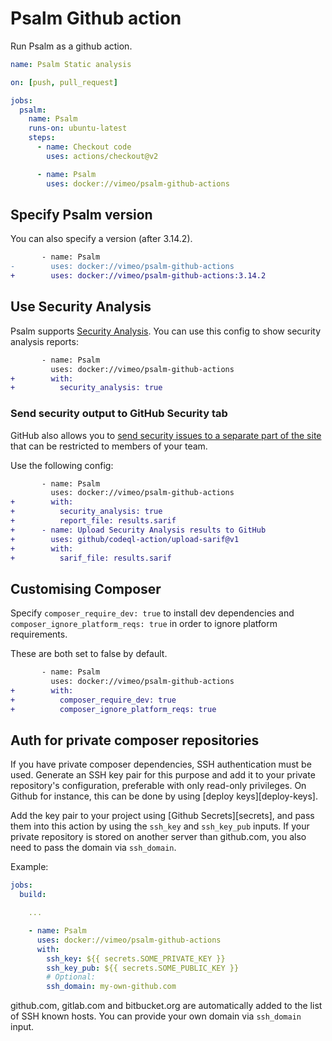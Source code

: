 # Psalm Github action

Run Psalm as a github action.

```yaml
name: Psalm Static analysis

on: [push, pull_request]

jobs:
  psalm:
    name: Psalm
    runs-on: ubuntu-latest
    steps:
      - name: Checkout code
        uses: actions/checkout@v2

      - name: Psalm
        uses: docker://vimeo/psalm-github-actions

```

## Specify Psalm version

You can also specify a version (after 3.14.2).

```diff
       - name: Psalm
-        uses: docker://vimeo/psalm-github-actions
+        uses: docker://vimeo/psalm-github-actions:3.14.2
```

## Use Security Analysis

Psalm supports [Security Analysis](https://psalm.dev/docs/security_analysis/). You can use this config to show security analysis reports:

```diff
       - name: Psalm
         uses: docker://vimeo/psalm-github-actions
+        with:
+          security_analysis: true
```

### Send security output to GitHub Security tab

GitHub also allows you to [send security issues to a separate part of the site](https://docs.github.com/en/free-pro-team@latest/github/finding-security-vulnerabilities-and-errors-in-your-code/sarif-support-for-code-scanning) that can be restricted to members of your team.

Use the following config:

```diff
       - name: Psalm
         uses: docker://vimeo/psalm-github-actions
+        with:
+          security_analysis: true
+          report_file: results.sarif
+      - name: Upload Security Analysis results to GitHub
+        uses: github/codeql-action/upload-sarif@v1
+        with:
+          sarif_file: results.sarif
```

## Customising Composer

Specify `composer_require_dev: true` to install dev dependencies and `composer_ignore_platform_reqs: true` in order to ignore platform requirements.

These are both set to false by default.

```diff
       - name: Psalm
         uses: docker://vimeo/psalm-github-actions
+        with:
+          composer_require_dev: true
+          composer_ignore_platform_reqs: true
```


Auth for private composer repositories
-------------------------------
If you have private composer dependencies, SSH authentication must be used. Generate an SSH key pair for this purpose and add it to your private repository's configuration, preferable with only read-only privileges. On Github for instance, this can be done by using [deploy keys][deploy-keys].

Add the key pair to your project using  [Github Secrets][secrets], and pass them into this action by using the `ssh_key` and `ssh_key_pub` inputs. If your private repository is stored on another server than github.com, you also need to pass the domain via `ssh_domain`.

Example:

```yaml
jobs:
  build:

    ...

    - name: Psalm
      uses: docker://vimeo/psalm-github-actions
      with:
        ssh_key: ${{ secrets.SOME_PRIVATE_KEY }}
        ssh_key_pub: ${{ secrets.SOME_PUBLIC_KEY }}
        # Optional:
        ssh_domain: my-own-github.com 
```

github.com, gitlab.com and bitbucket.org are automatically added to the list of SSH known hosts. You can provide your own domain via `ssh_domain` input.